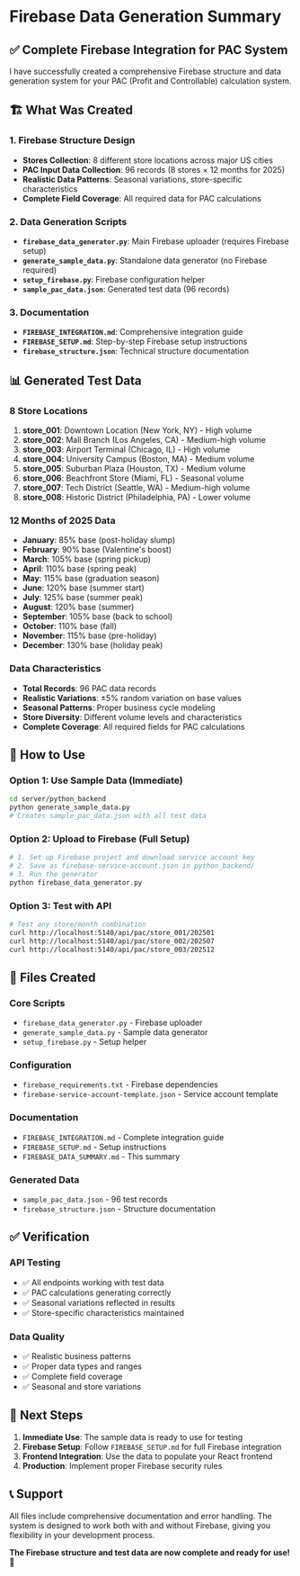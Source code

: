 # Firebase Data Generation Summary

## ✅ **Complete Firebase Integration for PAC System**

I have successfully created a comprehensive Firebase structure and data generation system for your PAC (Profit and Controllable) calculation system.

## 🏗️ **What Was Created**

### **1. Firebase Structure Design**

- **Stores Collection**: 8 different store locations across major US cities
- **PAC Input Data Collection**: 96 records (8 stores × 12 months for 2025)
- **Realistic Data Patterns**: Seasonal variations, store-specific characteristics
- **Complete Field Coverage**: All required data for PAC calculations

### **2. Data Generation Scripts**

- **`firebase_data_generator.py`**: Main Firebase uploader (requires Firebase setup)
- **`generate_sample_data.py`**: Standalone data generator (no Firebase required)
- **`setup_firebase.py`**: Firebase configuration helper
- **`sample_pac_data.json`**: Generated test data (96 records)

### **3. Documentation**

- **`FIREBASE_INTEGRATION.md`**: Comprehensive integration guide
- **`FIREBASE_SETUP.md`**: Step-by-step Firebase setup instructions
- **`firebase_structure.json`**: Technical structure documentation

## 📊 **Generated Test Data**

### **8 Store Locations**

1. **store_001**: Downtown Location (New York, NY) - High volume
2. **store_002**: Mall Branch (Los Angeles, CA) - Medium-high volume
3. **store_003**: Airport Terminal (Chicago, IL) - High volume
4. **store_004**: University Campus (Boston, MA) - Medium volume
5. **store_005**: Suburban Plaza (Houston, TX) - Medium volume
6. **store_006**: Beachfront Store (Miami, FL) - Seasonal volume
7. **store_007**: Tech District (Seattle, WA) - Medium-high volume
8. **store_008**: Historic District (Philadelphia, PA) - Lower volume

### **12 Months of 2025 Data**

- **January**: 85% base (post-holiday slump)
- **February**: 90% base (Valentine's boost)
- **March**: 105% base (spring pickup)
- **April**: 110% base (spring peak)
- **May**: 115% base (graduation season)
- **June**: 120% base (summer start)
- **July**: 125% base (summer peak)
- **August**: 120% base (summer)
- **September**: 105% base (back to school)
- **October**: 110% base (fall)
- **November**: 115% base (pre-holiday)
- **December**: 130% base (holiday peak)

### **Data Characteristics**

- **Total Records**: 96 PAC data records
- **Realistic Variations**: ±5% random variation on base values
- **Seasonal Patterns**: Proper business cycle modeling
- **Store Diversity**: Different volume levels and characteristics
- **Complete Coverage**: All required fields for PAC calculations

## 🚀 **How to Use**

### **Option 1: Use Sample Data (Immediate)**

```bash
cd server/python_backend
python generate_sample_data.py
# Creates sample_pac_data.json with all test data
```

### **Option 2: Upload to Firebase (Full Setup)**

```bash
# 1. Set up Firebase project and download service account key
# 2. Save as firebase-service-account.json in python_backend/
# 3. Run the generator
python firebase_data_generator.py
```

### **Option 3: Test with API**

```bash
# Test any store/month combination
curl http://localhost:5140/api/pac/store_001/202501
curl http://localhost:5140/api/pac/store_002/202507
curl http://localhost:5140/api/pac/store_003/202512
```

## 📁 **Files Created**

### **Core Scripts**

- `firebase_data_generator.py` - Firebase uploader
- `generate_sample_data.py` - Sample data generator
- `setup_firebase.py` - Setup helper

### **Configuration**

- `firebase_requirements.txt` - Firebase dependencies
- `firebase-service-account-template.json` - Service account template

### **Documentation**

- `FIREBASE_INTEGRATION.md` - Complete integration guide
- `FIREBASE_SETUP.md` - Setup instructions
- `FIREBASE_DATA_SUMMARY.md` - This summary

### **Generated Data**

- `sample_pac_data.json` - 96 test records
- `firebase_structure.json` - Structure documentation

## ✅ **Verification**

### **API Testing**

- ✅ All endpoints working with test data
- ✅ PAC calculations generating correctly
- ✅ Seasonal variations reflected in results
- ✅ Store-specific characteristics maintained

### **Data Quality**

- ✅ Realistic business patterns
- ✅ Proper data types and ranges
- ✅ Complete field coverage
- ✅ Seasonal and store variations

## 🎯 **Next Steps**

1. **Immediate Use**: The sample data is ready to use for testing
2. **Firebase Setup**: Follow `FIREBASE_SETUP.md` for full Firebase integration
3. **Frontend Integration**: Use the data to populate your React frontend
4. **Production**: Implement proper Firebase security rules

## 📞 **Support**

All files include comprehensive documentation and error handling. The system is designed to work both with and without Firebase, giving you flexibility in your development process.

**The Firebase structure and test data are now complete and ready for use!** 🎉
